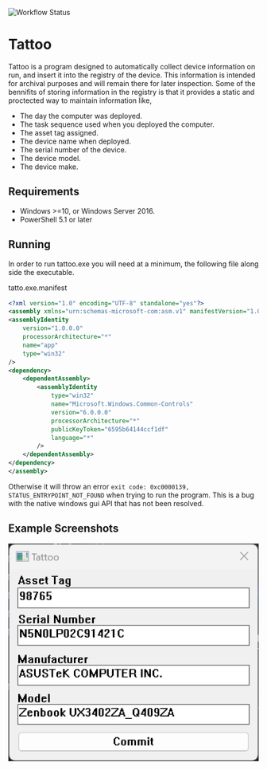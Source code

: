 ![Workflow Status](https://github.com/ofgrenudo/tattoo/actions/workflows/ci.yml/badge.svg)

# Tattoo

Tattoo is a program designed to automatically collect device information on run, and insert it into the registry of the device. This information is intended for archival purposes and will remain there for later inspection. Some of the bennifits of storing information in the registry is that it provides a static and proctected way to maintain information like,

- The day the computer was deployed.
- The task sequence used when you deployed the computer.
- The asset tag assigned.
- The device name when deployed.
- The serial number of the device.
- The device model.
- The device make.


## Requirements

- Windows >=10, or Windows Server 2016.
- PowerShell 5.1 or later

## Running

In order to run tattoo.exe you will need at a minimum, the following file along side the executable.

tatto.exe.manifest
```xml
<?xml version="1.0" encoding="UTF-8" standalone="yes"?>
<assembly xmlns="urn:schemas-microsoft-com:asm.v1" manifestVersion="1.0">
<assemblyIdentity
    version="1.0.0.0"
    processorArchitecture="*"
    name="app"
    type="win32"
/>
<dependency>
    <dependentAssembly>
        <assemblyIdentity
            type="win32"
            name="Microsoft.Windows.Common-Controls"
            version="6.0.0.0"
            processorArchitecture="*"
            publicKeyToken="6595b64144ccf1df"
            language="*"
        />
    </dependentAssembly>
</dependency>
</assembly>
```

Otherwise it will throw an error `exit code: 0xc0000139, STATUS_ENTRYPOINT_NOT_FOUND` when trying to run the program. This is a bug with the native windows gui API that has not been resolved.

## Example Screenshots

![tattoo-ui](./docs/tattoo-ui.png)
